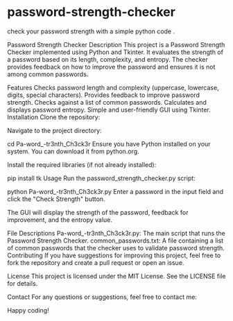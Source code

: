 # password-strength-checker

check your password strength with a simple python code .

Password Strength Checker
Description
This project is a Password Strength Checker implemented using Python and Tkinter. It evaluates the strength of a password based on its length, complexity, and entropy. The checker provides feedback on how to improve the password and ensures it is not among common passwords.

Features
Checks password length and complexity (uppercase, lowercase, digits, special characters).
Provides feedback to improve password strength.
Checks against a list of common passwords.
Calculates and displays password entropy.
Simple and user-friendly GUI using Tkinter.
Installation
Clone the repository:


Navigate to the project directory:

cd Pa-word_-tr3nth_Ch3ck3r
Ensure you have Python installed on your system. You can download it from python.org.

Install the required libraries (if not already installed):

pip install tk
Usage
Run the password_strength_checker.py script:

python Pa-word_-tr3nth_Ch3ck3r.py
Enter a password in the input field and click the "Check Strength" button.

The GUI will display the strength of the password, feedback for improvement, and the entropy value.

File Descriptions
Pa-word_-tr3nth_Ch3ck3r.py: The main script that runs the Password Strength Checker.
common_passwords.txt: A file containing a list of common passwords that the checker uses to validate password strength.
Contributing
If you have suggestions for improving this project, feel free to fork the repository and create a pull request or open an issue.

License
This project is licensed under the MIT License. See the LICENSE file for details.

Contact
For any questions or suggestions, feel free to contact me:

Happy coding!
